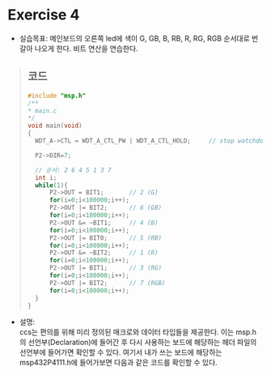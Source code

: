 Exercise 4
=========
+ 실습목표: 메인보드의 오른쪽 led에 색이 G, GB, B, RB, R, RG, RGB 순서대로 번갈아 나오게 한다. 비트 연산을 연습한다.

> ## 코드
> ```c
> #include "msp.h"
> /**
> * main.c
> */
> void main(void)
> {
> 	WDT_A->CTL = WDT_A_CTL_PW | WDT_A_CTL_HOLD;		// stop watchdog timer
> 
>  	P2->DIR=7;
>
>	// 순서: 2 6 4 5 1 3 7
>	int i;
>	while(1){
>	    P2->OUT = BIT1;       // 2 (G)
>	    for(i=0;i<100000;i++);
>	    P2->OUT |= BIT2;      // 6 (GB)
>	    for(i=0;i<100000;i++);
>	    P2->OUT &= ~BIT1;     // 4 (B)
>	    for(i=0;i<100000;i++);
>	    P2->OUT |= BIT0;      // 5 (RB)
>	    for(i=0;i<100000;i++);
>	    P2->OUT &= ~BIT2;     // 1 (R)
>	    for(i=0;i<100000;i++);
>	    P2->OUT |= BIT1;      // 3 (RG)
>	    for(i=0;i<100000;i++);
>	    P2->OUT |= BIT2;      // 7 (RGB)
>	    for(i=0;i<100000;i++);
> 	}
> }
> ```

+ 설명:   
  ccs는 편의를 위해 미리 정의된 매크로와 데이터 타입들을 제공한다. 이는 msp.h의 선언부(Declaration)에 들어간 후 다시 사용하는 보드에 해당하는 헤더 파일의 선언부에 들어가면 확인할 수 있다.
  여기서 내가 쓰는 보드에 해당하는 msp432P4111.h에 들어가보면 다음과 같은 코드를 확인할 수 있다.   
